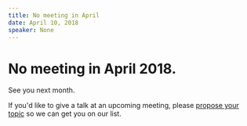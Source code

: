 ```yaml
---
title: No meeting in April
date: April 10, 2018
speaker: None
---
```


# No meeting in April 2018.

See you next month.

If you'd like to give a talk at an upcoming meeting, please
[propose your topic](https://github.com/dsmjs/talk-proposals/issues/new)
so we can get you on our list.
